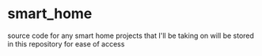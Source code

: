 # smart_home
source code for any smart home projects that I'll be taking on will be stored in this repository for ease of access
